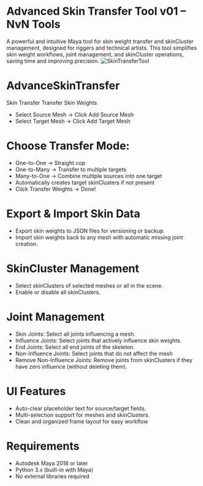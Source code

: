 # Advanced Skin Transfer Tool v01 – NvN Tools
 A powerful and intuitive Maya tool for skin weight transfer and skinCluster management, designed for riggers and technical artists. This tool simplifies skin weight workflows, joint management, and skinCluster operations, saving time and improving precision.
![SkinTransferTool](https://github.com/user-attachments/assets/3f5f3d43-ae08-45ad-a83c-8bf265f78ea4)

# AdvanceSkinTransfer
 Skin Transfer
 Transfer Skin Weights
- Select Source Mesh → Click Add Source Mesh
- Select Target Mesh → Click Add Target Mesh

# Choose Transfer Mode:
- One-to-One → Straight cop
- One-to-Many → Transfer to multiple targets
- Many-to-One → Combine multiple sources into one target
- Automatically creates target skinClusters if not present
- Click Transfer Weights → Done!

# Export & Import Skin Data
- Export skin weights to JSON files for versioning or backup.
- Import skin weights back to any mesh with automatic missing joint creation.

# SkinCluster Management
- Select skinClusters of selected meshes or all in the scene.
- Enable or disable all skinClusters.

# Joint Management
- Skin Joints: Select all joints influencing a mesh.
- Influence Joints: Select joints that actively influence skin weights.
- End Joints: Select all end joints of the skeleton.
- Non-Influence Joints: Select joints that do not affect the mesh
- Remove Non-Influence Joints: Remove joints from skinClusters if they have zero influence (without deleting them).

# UI Features
- Auto-clear placeholder text for source/target fields.
- Multi-selection support for meshes and skinClusters.
- Clean and organized frame layout for easy workflow

# Requirements
- Autodesk Maya 2018 or later
- Python 3.x (built-in with Maya)
- No external libraries required
